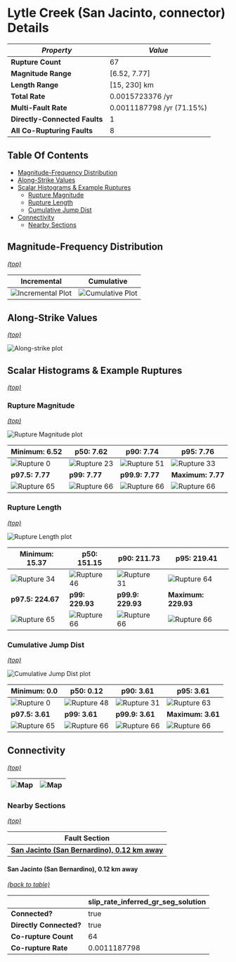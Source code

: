 # Lytle Creek (San Jacinto, connector) Details

| _Property_ | _Value_ |
|-----|-----|
| **Rupture Count** | 67 |
| **Magnitude Range** | [6.52, 7.77] |
| **Length Range** | [15, 230] km |
| **Total Rate** | 0.0015723376 /yr |
| **Multi-Fault Rate** | 0.0011187798 /yr (71.15%) |
| **Directly-Connected Faults** | 1 |
| **All Co-Rupturing Faults** | 8 |

## Table Of Contents
* [Magnitude-Frequency Distribution](#magnitude-frequency-distribution)
* [Along-Strike Values](#along-strike-values)
* [Scalar Histograms & Example Ruptures](#scalar-histograms--example-ruptures)
  * [Rupture Magnitude](#rupture-magnitude)
  * [Rupture Length](#rupture-length)
  * [Cumulative Jump Dist](#cumulative-jump-dist)
* [Connectivity](#connectivity)
  * [Nearby Sections](#nearby-sections)

## Magnitude-Frequency Distribution
_[(top)](#table-of-contents)_

| Incremental | Cumulative |
|-----|-----|
| ![Incremental Plot](resources/sect_mfd.png) | ![Cumulative Plot](resources/sect_mfd_cumulative.png) |

## Along-Strike Values
_[(top)](#table-of-contents)_

![Along-strike plot](resources/sect_along_strike.png)

## Scalar Histograms & Example Ruptures
_[(top)](#table-of-contents)_

### Rupture Magnitude
_[(top)](#table-of-contents)_

![Rupture Magnitude plot](resources/hist_MAG.png)

| **Minimum: 6.52** | **p50: 7.62** | **p90: 7.74** | **p95: 7.76** |
|-----|-----|-----|-----|
| ![Rupture 0](resources/rupture_0.png) | ![Rupture 23](resources/rupture_23.png) | ![Rupture 51](resources/rupture_51.png) | ![Rupture 33](resources/rupture_33.png) |
| **p97.5: 7.77** | **p99: 7.77** | **p99.9: 7.77** | **Maximum: 7.77** |
| ![Rupture 65](resources/rupture_65.png) | ![Rupture 66](resources/rupture_66.png) | ![Rupture 66](resources/rupture_66.png) | ![Rupture 66](resources/rupture_66.png) |

### Rupture Length
_[(top)](#table-of-contents)_

![Rupture Length plot](resources/hist_LENGTH.png)

| **Minimum: 15.37** | **p50: 151.15** | **p90: 211.73** | **p95: 219.41** |
|-----|-----|-----|-----|
| ![Rupture 34](resources/rupture_34.png) | ![Rupture 46](resources/rupture_46.png) | ![Rupture 31](resources/rupture_31.png) | ![Rupture 64](resources/rupture_64.png) |
| **p97.5: 224.67** | **p99: 229.93** | **p99.9: 229.93** | **Maximum: 229.93** |
| ![Rupture 65](resources/rupture_65.png) | ![Rupture 66](resources/rupture_66.png) | ![Rupture 66](resources/rupture_66.png) | ![Rupture 66](resources/rupture_66.png) |

### Cumulative Jump Dist
_[(top)](#table-of-contents)_

![Cumulative Jump Dist plot](resources/hist_CUM_JUMP_DIST.png)

| **Minimum: 0.0** | **p50: 0.12** | **p90: 3.61** | **p95: 3.61** |
|-----|-----|-----|-----|
| ![Rupture 0](resources/rupture_0.png) | ![Rupture 48](resources/rupture_48.png) | ![Rupture 31](resources/rupture_31.png) | ![Rupture 63](resources/rupture_63.png) |
| **p97.5: 3.61** | **p99: 3.61** | **p99.9: 3.61** | **Maximum: 3.61** |
| ![Rupture 65](resources/rupture_65.png) | ![Rupture 66](resources/rupture_66.png) | ![Rupture 66](resources/rupture_66.png) | ![Rupture 66](resources/rupture_66.png) |


## Connectivity
_[(top)](#table-of-contents)_

| ![Map](resources/corupture_count.png) | ![Map](resources/corupture_rate.png) |
|-----|-----|

### Nearby Sections
_[(top)](#table-of-contents)_

| Fault Section |
|-----|
| [**San Jacinto (San Bernardino), 0.12 km away**](#san-jacinto-san-bernardino-012-km-away) |

#### San Jacinto (San Bernardino), 0.12 km away
[_(back to table)_](#nearby-sections)

|  | slip_rate_inferred_gr_seg_solution |
|-----|-----|
| **Connected?** | true |
| **Directly Connected?** | true |
| **Co-rupture Count** | 64 |
| **Co-rupture Rate** | 0.0011187798 |
